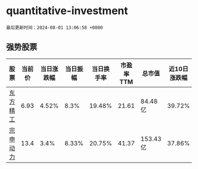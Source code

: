 # quantitative-investment

`最后更新时间：2024-08-01 13:06:58 +0800`

## 强势股票

|股票|当前价|当日涨跌幅|当日振幅|当日换手率|市盈率TTM|总市值|近10日涨跌幅|
|----|----|----|----|----|----|----|----|
|[东方精工](https://xueqiu.com/S/SZ002611)|6.93|4.52%|8.3%|19.48%|21.61|84.48亿|39.72%|
|[宗申动力](https://xueqiu.com/S/SZ001696)|13.4|3.4%|8.33%|20.75%|41.37|153.43亿|37.86%|
